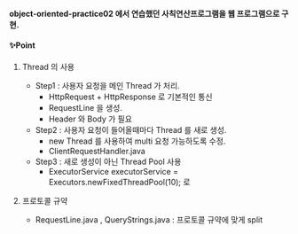 #### object-oriented-practice02 에서 연습했던 사칙연산프로그램을 웹 프로그램으로 구현.

#### ✨Point
1. Thread 의 사용<br>
   - Step1 : 사용자 요청을 메인 Thread 가 처리.
     - HttpRequest + HttpResponse 로 기본적인 통신
     - RequestLine 을 생성.
     - Header 와 Body 가 필요
   - Step2 : 사용자 요청이 들어올때마다 Thread 를 새로 생성.
     - new Thread 를 사용하여 multi 요청 가능하도록 수정.<br>
     - ClientRequestHandler.java<br>
   - Step3 : 새로 생성이 아닌 Thread Pool 사용<br>
      - ExecutorService executorService = Executors.newFixedThreadPool(10); 로<br> 

2. 프로토콜 규약
    - RequestLine.java , QueryStrings.java
      : 프로토콜 규약에 맞게 split
